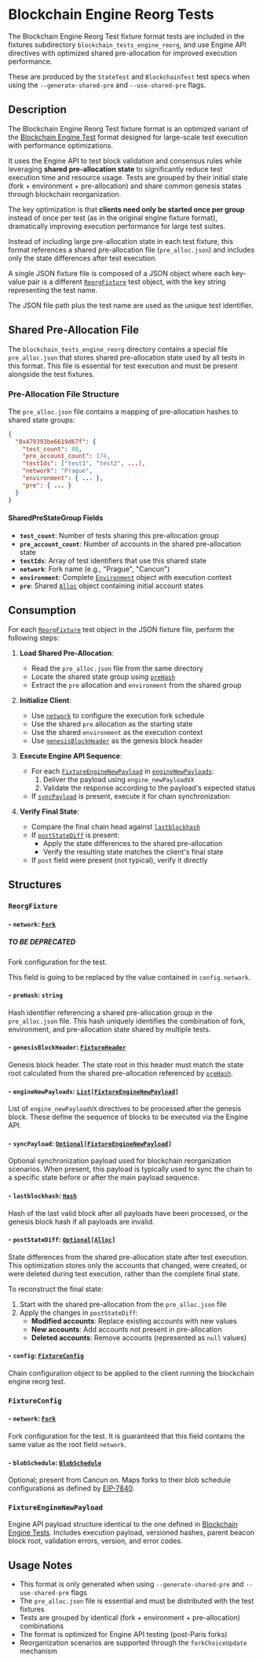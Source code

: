 # Blockchain Engine Reorg Tests  <!-- markdownlint-disable MD051 (MD051=link-fragments "Link fragments should be valid") -->

The Blockchain Engine Reorg Test fixture format tests are included in the fixtures subdirectory `blockchain_tests_engine_reorg`, and use Engine API directives with optimized shared pre-allocation for improved execution performance.

These are produced by the `StateTest` and `BlockchainTest` test specs when using the `--generate-shared-pre` and `--use-shared-pre` flags.

## Description

The Blockchain Engine Reorg Test fixture format is an optimized variant of the [Blockchain Engine Test](./blockchain_test_engine.md) format designed for large-scale test execution with performance optimizations.

It uses the Engine API to test block validation and consensus rules while leveraging **shared pre-allocation state** to significantly reduce test execution time and resource usage. Tests are grouped by their initial state (fork + environment + pre-allocation) and share common genesis states through blockchain reorganization.

The key optimization is that **clients need only be started once per group** instead of once per test (as in the original engine fixture format), dramatically improving execution performance for large test suites.

Instead of including large pre-allocation state in each test fixture, this format references a shared pre-allocation file (`pre_alloc.json`) and includes only the state differences after test execution.

A single JSON fixture file is composed of a JSON object where each key-value pair is a different [`ReorgFixture`](#reorgfixture) test object, with the key string representing the test name.

The JSON file path plus the test name are used as the unique test identifier.

## Shared Pre-Allocation File

The `blockchain_tests_engine_reorg` directory contains a special file `pre_alloc.json` that stores shared pre-allocation state used by all tests in this format. This file is essential for test execution and must be present alongside the test fixtures.

### Pre-Allocation File Structure

The `pre_alloc.json` file contains a mapping of pre-allocation hashes to shared state groups:

```json
{
  "0x479393be6619d67f": {
    "test_count": 88,
    "pre_account_count": 174,
    "testIds": ["test1", "test2", ...],
    "network": "Prague",
    "environment": { ... },
    "pre": { ... }
  }
}
```

#### SharedPreStateGroup Fields

- **`test_count`**: Number of tests sharing this pre-allocation group
- **`pre_account_count`**: Number of accounts in the shared pre-allocation state
- **`testIds`**: Array of test identifiers that use this shared state
- **`network`**: Fork name (e.g., "Prague", "Cancun")
- **`environment`**: Complete [`Environment`](./common_types.md#environment) object with execution context
- **`pre`**: Shared [`Alloc`](./common_types.md#alloc-mappingaddressaccount) object containing initial account states

## Consumption

For each [`ReorgFixture`](#reorgfixture) test object in the JSON fixture file, perform the following steps:

1. **Load Shared Pre-Allocation**:
   - Read the `pre_alloc.json` file from the same directory
   - Locate the shared state group using [`preHash`](#-prehash-string)
   - Extract the `pre` allocation and `environment` from the shared group

2. **Initialize Client**:
   - Use [`network`](#-network-fork) to configure the execution fork schedule
   - Use the shared `pre` allocation as the starting state
   - Use the shared `environment` as the execution context
   - Use [`genesisBlockHeader`](#-genesisblockheader-fixtureheader) as the genesis block header

3. **Execute Engine API Sequence**:
   - For each [`FixtureEngineNewPayload`](#fixtureenginenewpayload) in [`engineNewPayloads`](#-enginenewpayloads-listfixtureenginenewpayload):
     1. Deliver the payload using `engine_newPayloadVX`
     2. Validate the response according to the payload's expected status
   - If [`syncPayload`](#-syncpayload-optionalfixtureenginenewpayload) is present, execute it for chain synchronization

4. **Verify Final State**:
   - Compare the final chain head against [`lastblockhash`](#-lastblockhash-hash)
   - If [`postStateDiff`](#-poststatediff-optionalalloc) is present:
     - Apply the state differences to the shared pre-allocation
     - Verify the resulting state matches the client's final state
   - If `post` field were present (not typical), verify it directly

## Structures

### `ReorgFixture`

#### - `network`: [`Fork`](./common_types.md#fork)

##### TO BE DEPRECATED

Fork configuration for the test.

This field is going to be replaced by the value contained in `config.network`.

#### - `preHash`: `string`

Hash identifier referencing a shared pre-allocation group in the `pre_alloc.json` file. This hash uniquely identifies the combination of fork, environment, and pre-allocation state shared by multiple tests.

#### - `genesisBlockHeader`: [`FixtureHeader`](./blockchain_test.md#fixtureheader)

Genesis block header. The state root in this header must match the state root calculated from the shared pre-allocation referenced by [`preHash`](#-prehash-string).

#### - `engineNewPayloads`: [`List`](./common_types.md#list)`[`[`FixtureEngineNewPayload`](#fixtureenginenewpayload)`]`

List of `engine_newPayloadVX` directives to be processed after the genesis block. These define the sequence of blocks to be executed via the Engine API.

#### - `syncPayload`: [`Optional`](./common_types.md#optional)`[`[`FixtureEngineNewPayload`](#fixtureenginenewpayload)`]`

Optional synchronization payload used for blockchain reorganization scenarios. When present, this payload is typically used to sync the chain to a specific state before or after the main payload sequence.

#### - `lastblockhash`: [`Hash`](./common_types.md#hash)

Hash of the last valid block after all payloads have been processed, or the genesis block hash if all payloads are invalid.

#### - `postStateDiff`: [`Optional`](./common_types.md#optional)`[`[`Alloc`](./common_types.md#alloc-mappingaddressaccount)`]`

State differences from the shared pre-allocation state after test execution. This optimization stores only the accounts that changed, were created, or were deleted during test execution, rather than the complete final state.

To reconstruct the final state:

1. Start with the shared pre-allocation from the `pre_alloc.json` file
2. Apply the changes in `postStateDiff`:
   - **Modified accounts**: Replace existing accounts with new values
   - **New accounts**: Add accounts not present in pre-allocation  
   - **Deleted accounts**: Remove accounts (represented as `null` values)

#### - `config`: [`FixtureConfig`](#fixtureconfig)

Chain configuration object to be applied to the client running the blockchain engine reorg test.

### `FixtureConfig`

#### - `network`: [`Fork`](./common_types.md#fork)

Fork configuration for the test. It is guaranteed that this field contains the same value as the root field `network`.

#### - `blobSchedule`: [`BlobSchedule`](./common_types.md#blobschedule-mappingforkforkblobschedule)

Optional; present from Cancun on. Maps forks to their blob schedule configurations as defined by [EIP-7840](https://eips.ethereum.org/EIPS/eip-7840).

### `FixtureEngineNewPayload`

Engine API payload structure identical to the one defined in [Blockchain Engine Tests](./blockchain_test_engine.md#fixtureenginenewpayload). Includes execution payload, versioned hashes, parent beacon block root, validation errors, version, and error codes.

## Usage Notes

- This format is only generated when using `--generate-shared-pre` and `--use-shared-pre` flags
- The `pre_alloc.json` file is essential and must be distributed with the test fixtures
- Tests are grouped by identical (fork + environment + pre-allocation) combinations
- The format is optimized for Engine API testing (post-Paris forks)
- Reorganization scenarios are supported through the `forkChoiceUpdate` mechanism

